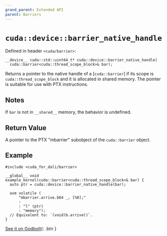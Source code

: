```yaml
---
grand_parent: Extended API
parent: Barriers
---
```


# `cuda::device::barrier_native_handle`

Defined in header `<cuda/barrier>`:

```cuda
__device__ cuda::std::uint64_t* cuda::device::barrier_native_handle(
  cuda::barrier<cuda::thread_scope_block>& bar);
```

Returns a pointer to the native handle of a [`cuda::barrier`] if its scope
  is `cuda::thread_scope_block` and it is allocated in shared memory.
The pointer is suitable for use with PTX instructions.

## Notes

If `bar` is not in `__shared__` memory, the behavior is undefined.

## Return Value

A pointer to the PTX "mbarrier" subobject of the `cuda::barrier` object.

## Example

```cuda
#include <cuda_for_dali/barrier>

__global__ void example_kernel(cuda::barrier<cuda::thread_scope_block>& bar) {
  auto ptr = cuda::device::barrier_native_handle(bar);

  asm volatile (
      "mbarrier.arrive.b64 _, [%0];"
      :
      : "l" (ptr)
      : "memory");
  // Equivalent to: `(void)b.arrive()`.
}
```

[See it on Godbolt](https://godbolt.org/z/dr4798Y76){: .btn }


[`cuda::thread_scope`]: ./thread_scopes.md

[thread.barrier.class paragraph 12]: https://eel.is/c++draft/thread.barrier.class#12

[coalesced threads]: https://docs.nvidia.com/cuda/cuda-c-programming-guide/index.html#coalesced-group-cg

[`concurrentManagedAccess` property]: https://docs.nvidia.com/cuda/cuda-runtime-api/structcudaDeviceProp.html#structcudaDeviceProp_116f9619ccc85e93bc456b8c69c80e78b
[`hostNativeAtomicSupported` property]: https://docs.nvidia.com/cuda/cuda-runtime-api/structcudaDeviceProp.html#structcudaDeviceProp_1ef82fd7d1d0413c7d6f33287e5b6306f

